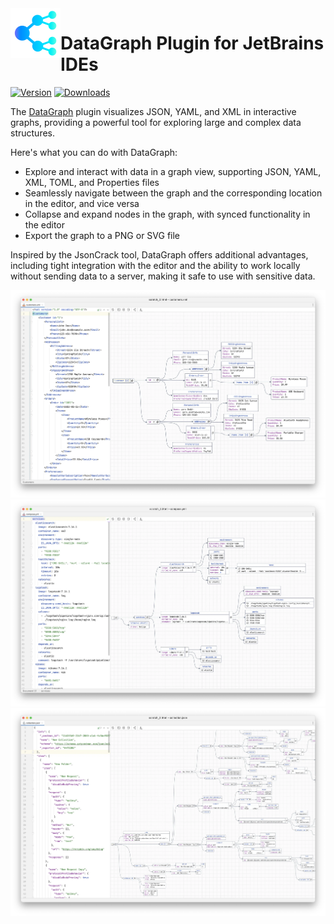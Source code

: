 <img src="images/pluginIcon.svg" width="80" height="80" alt="icon" align="left"/>

DataGraph Plugin for JetBrains IDEs
===
[![Version](https://img.shields.io/jetbrains/plugin/v/22472?color=6b43fb)](https://plugins.jetbrains.com/plugin/22472-datagraph--json-yaml-xml-visualization)
[![Downloads](https://img.shields.io/jetbrains/plugin/d/22472?color=03d7dc)](https://plugins.jetbrains.com/plugin/22472-datagraph--json-yaml-xml-visualization)

The [DataGraph](https://plugins.jetbrains.com/plugin/22472-datagraph--json-yaml-xml-visualization) plugin visualizes JSON, YAML, and XML in interactive graphs, providing a powerful tool for exploring large and complex data structures.

Here's what you can do with DataGraph:
- Explore and interact with data in a graph view, supporting JSON, YAML, XML, TOML, and Properties files
- Seamlessly navigate between the graph and the corresponding location in the editor, and vice versa
- Collapse and expand nodes in the graph, with synced functionality in the editor
- Export the graph to a PNG or SVG file

Inspired by the JsonCrack tool, DataGraph offers additional advantages, including tight integration with the editor and the ability to work locally without sending data to a server, making it safe to use with sensitive data.

<img src="images/screenshot-1.webp" alt="Screenshot of DataGraph Plugin for JetBrains IDEs"/>

<img src="images/screenshot-2.webp" alt="Screenshot of DataGraph Plugin for JetBrains IDEs"/>

<img src="images/screenshot-3.webp" alt="Screenshot of DataGraph Plugin for JetBrains IDEs"/>